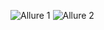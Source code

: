 ![Allure 1](https://github.com/user-attachments/assets/2406c93d-42c5-416f-ab50-4017c25cb7f9)
![Allure 2](https://github.com/user-attachments/assets/e6c8ba31-8a17-4e94-bc3a-8265f31cb257)
